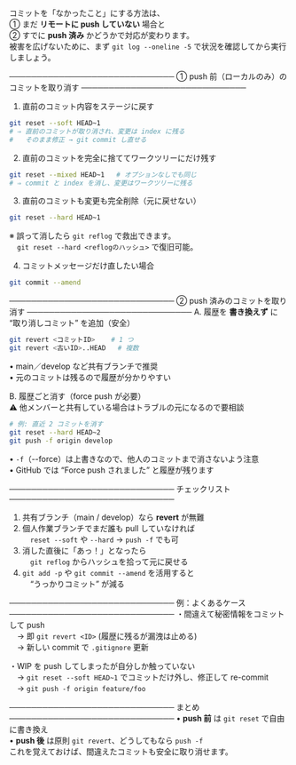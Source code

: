 コミットを「なかったこと」にする方法は、  
① まだ **リモートに push していない** 場合と  
② すでに **push 済み** かどうかで対応が変わります。  
被害を広げないために、まず `git log --oneline -5` で状況を確認してから実行しましょう。

──────────────────────────────
① push 前（ローカルのみ）のコミットを取り消す
──────────────────────────────
1. 直前のコミット内容をステージに戻す  
```bash
git reset --soft HEAD~1
# ⇒ 直前のコミットが取り消され、変更は index に残る
#   そのまま修正 → git commit し直せる
```

2. 直前のコミットを完全に捨ててワークツリーにだけ残す  
```bash
git reset --mixed HEAD~1   # オプションなしでも同じ
# ⇒ commit と index を消し、変更はワークツリーに残る
```

3. 直前のコミットも変更も完全削除（元に戻せない）  
```bash
git reset --hard HEAD~1
```
※ 誤って消したら `git reflog` で救出できます。  
　`git reset --hard <reflogのハッシュ>` で復旧可能。

4. コミットメッセージだけ直したい場合
```bash
git commit --amend
```

──────────────────────────────
② push 済みのコミットを取り消す
──────────────────────────────
A. 履歴を **書き換えず** に “取り消しコミット” を追加（安全）
```bash
git revert <コミットID>    # 1 つ
git revert <古いID>..HEAD   # 複数
```
• main／develop など共有ブランチで推奨  
• 元のコミットは残るので履歴が分かりやすい

B. 履歴ごと消す（force push が必要）  
⚠️ 他メンバーと共有している場合はトラブルの元になるので要相談
```bash
# 例: 直近 2 コミットを消す
git reset --hard HEAD~2
git push -f origin develop
```
• `-f`（--force）は上書きなので、他人のコミットまで消さないよう注意  
• GitHub では “Force push されました” と履歴が残ります

──────────────────────────────
チェックリスト
──────────────────────────────
1. 共有ブランチ（main / develop）なら **revert** が無難  
2. 個人作業ブランチでまだ誰も pull していなければ  
　`reset --soft` や `--hard` → `push -f` でも可  
3. 消した直後に「あっ！」となったら  
　`git reflog` からハッシュを拾って元に戻せる  
4. `git add -p` や `git commit --amend` を活用すると  
　“うっかりコミット” が減る

──────────────────────────────
例：よくあるケース
──────────────────────────────
・間違えて秘密情報をコミットして push  
　→ 即 `git revert <ID>` (履歴に残るが漏洩は止める)  
　→ 新しい commit で `.gitignore` 更新

・WIP を push してしまったが自分しか触っていない  
　→ `git reset --soft HEAD~1` でコミットだけ外し、修正して re-commit  
　→ `git push -f origin feature/foo`

──────────────────────────────
まとめ
──────────────────────────────
• **push 前** は `git reset` で自由に書き換え  
• **push 後** は原則 `git revert`、どうしてもなら `push -f`  
これを覚えておけば、間違えたコミットも安全に取り消せます。